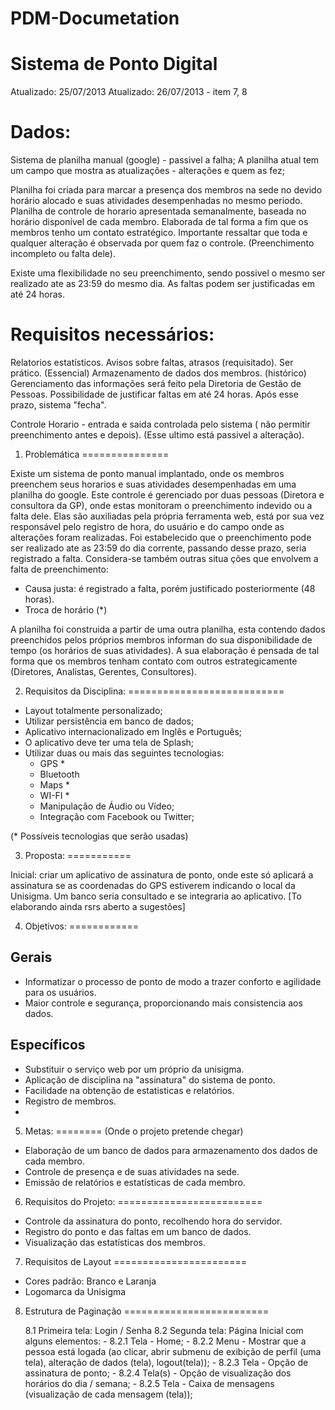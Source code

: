 PDM-Documetation
================

Sistema de Ponto Digital
========================
Atualizado: 25/07/2013
Atualizado: 26/07/2013 - item 7, 8

Dados:
======

Sistema de planilha manual (google) - passivel a falha;
A planilha atual tem um campo que mostra as atualizações - alterações e quem as fez;

Planilha foi criada para marcar a presença dos membros na sede no devido horário alocado e suas atividades desempenhadas no
mesmo periodo.
Planilha de controle de horario apresentada semanalmente, baseada no horário disponível de cada membro. Elaborada de tal
forma a fim que os membros tenho um contato estratégico.
Importante ressaltar que toda e qualquer alteração é observada por quem faz o controle. (Preenchimento incompleto ou falta
dele).

Existe uma flexibilidade no seu preenchimento, sendo possivel o mesmo ser realizado ate as 23:59 do mesmo dia. As faltas 
podem ser justificadas em até 24 horas.

Requisitos necessários:
=======================

Relatorios estatísticos.
Avisos sobre faltas, atrasos (requisitado).
Ser prático. (Essencial)
Armazenamento de dados dos membros. (histórico)
Gerenciamento das informações será feito pela Diretoria de Gestão de Pessoas. 
Possibilidade de justificar faltas em até 24 horas. Após esse prazo, sistema "fecha".

Controle Horario - entrada e saida controlada pelo sistema ( não permitir preenchimento antes e depois).
(Esse ultimo está passivel a alteração).

1. Problemática
===============

Existe um sistema de ponto manual implantado, onde os membros preenchem seus horarios e suas atividades desempenhadas em
uma planilha do google. Este controle é gerenciado por duas pessoas (Diretora e consultora da GP), onde estas monitoram o
preenchimento indevido ou a falta dele. Elas são auxiliadas pela própria ferramenta web, está por sua vez responsável pelo
registro de hora, do usuário e do campo onde as alterações foram realizadas. Foi estabelecido que o preenchimento pode ser
realizado ate as 23:59 do dia corrente, passando desse prazo, seria registrado a falta. Considera-se também outras situa
ções que envolvem a falta de preenchimento:

- Causa justa: é registrado a falta, porém justificado posteriormente (48 horas).
- Troca de horário (*)

A planilha foi construida a partir de uma outra planilha, esta contendo dados preenchidos pelos próprios membros informan
do sua disponibilidade de tempo (os horários de suas atividades). A sua elaboração é pensada de tal forma que os membros
tenham contato com outros estrategicamente (Diretores, Analistas, Gerentes, Consultores).

2. Requisitos da Disciplina:
===========================

- Layout totalmente personalizado;
- Utilizar persistência em banco de dados;
- Aplicativo internacionalizado	em Inglês e Português;
- O aplicativo deve ter uma tela de Splash;
- Utilizar duas ou mais	das seguintes tecnologias:
	- GPS *
	- Bluetooth
	- Maps *
	- WI-FI *
	- Manipulação	de	Áudio	ou	Vídeo;
	- Integração	com	Facebook	ou	Twitter;

(* Possíveis tecnologias que serão usadas)

3. Proposta:
===========

Inicial: criar um aplicativo de assinatura de ponto, onde este só aplicará a assinatura se as coordenadas do GPS estiverem
indicando o local da Unisigma. Um banco seria consultado e se integraria ao aplicativo.
[To elaborando ainda rsrs aberto a sugestões]

4. Objetivos:
============

Gerais
------

- Informatizar o processo de ponto de modo a trazer conforto e agilidade para os usuários.
- Maior controle e segurança, proporcionando mais consistencia aos dados.

Específicos
-----------

- Substituir o serviço web por um próprio da unisigma.
- Aplicação de disciplina na "assinatura" do sistema de ponto.
- Facilidade na obtenção de estatisticas e relatórios.
- Registro de membros.
- 
 
5. Metas:
========
(Onde o projeto pretende chegar)

- Elaboração de um banco de dados para armazenamento dos dados de cada membro.
- Controle de presença e de suas atividades na sede.
- Emissão de relatórios e estatísticas de cada membro.

6. Requisitos do Projeto:
=========================

- Controle da assinatura do ponto, recolhendo hora do servidor.
- Registro do ponto e das faltas em um banco de dados.
- Visualização das estatísticas dos membros.

7. Requisitos de Layout
=======================

- Cores padrão: Branco e Laranja
- Logomarca da Unisigma 

8. Estrutura de Paginação
=========================

	8.1 Primeira tela: Login / Senha
	8.2 Segunda tela: Página Inicial com alguns elementos: - 8.2.1 Tela - Home;
 	                                                       - 8.2.2 Menu - Mostrar que a pessoa está logada (ao clicar, abrir submenu de exibição de perfil (uma tela), alteração de dados (tela), logout(tela));
	                                                       - 8.2.3 Tela - Opção de assinatura de ponto;
	                                                       - 8.2.4 Tela(s) - Opção de visualização dos horários do dia / semana;
	                                                       - 8.2.5 Tela - Caixa de mensagens (visualização de cada mensagem (tela));
														   


